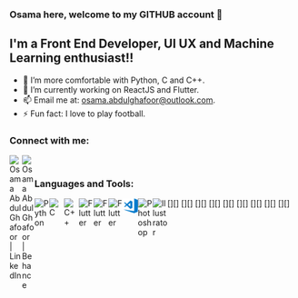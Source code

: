 ### Osama here, welcome to my GITHUB account 👋

## I'm a Front End Developer, UI UX and Machine Learning enthusiast!!

- 🌱 I’m more comfortable with Python, C and C++.
- 🔭 I’m currently working on ReactJS and Flutter.
- 📫 Email me at: [osama.abdulghafoor@outlook.com][Email].
- ⚡ Fun fact: I love to play football.



### Connect with me:

[<img align="left" alt="Osama Abdul Ghafoor | LinkedIn" width="22px" src="https://cdn.jsdelivr.net/npm/simple-icons@v3/icons/linkedin.svg" />][linkedin]

[<img align="left" alt="Osama Abdul Ghafoor | Behance" width="22px" src="https://cdn.jsdelivr.net/npm/simple-icons@v3/icons/behance.svg" />][Behance]
<br />

### Languages and Tools:

[<img align="left" alt="Python" width="26px" src="https://cdn.jsdelivr.net/npm/simple-icons@v3/icons/python.svg" />][]
[<img align="left" alt="C" width="26px" src="https://cdn.jsdelivr.net/npm/simple-icons@v3/icons/c.svg" />][]
[<img align="left" alt="C++" width="26px" src="https://cdn.jsdelivr.net/npm/simple-icons@v3/icons/cplusplus.svg" />][]
[<img align="left" alt="Flutter" width="26px" src="https://cdn.jsdelivr.net/npm/simple-icons@v3/icons/flutter.svg" />][]
[<img align="left" alt="Flutter" width="26px" src="https://cdn.jsdelivr.net/npm/simple-icons@v3/icons/react.svg" />][]
[<img align="left" alt="Flutter" width="26px" src="https://cdn.jsdelivr.net/npm/simple-icons@v3/icons/flutter.svg" />][]
[<img align="left" alt="Visual Studio Code" width="26px" src="https://raw.githubusercontent.com/github/explore/80688e429a7d4ef2fca1e82350fe8e3517d3494d/topics/visual-studio-code/visual-studio-code.png" />][]
[<img align="left" alt="Photoshop" width="26px" src="https://cdn.jsdelivr.net/npm/simple-icons@v3/icons/adobephotoshop.svg" />][]
[<img align="left" alt="Illustrator" width="26px" src="https://cdn.jsdelivr.net/npm/simple-icons@v3/icons/adobeillustrator.svg" />][]



<br />
<br />



[linkedin]: https://www.linkedin.com/in/osama-abdul-ghafoor
[Behance]: https://www.behance.net/osamaabdulg
[Email]: osama.abdulghafoor@outlook.com